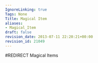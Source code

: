 ```yaml
---
IgnoreLinking: true
Tags: None
Title: Magical Item
aliases:
- Magical_Item
draft: false
revision_date: 2013-07-11 22:20:21+00:00
revision_id: 21049
---
```


#REDIRECT Magical Items